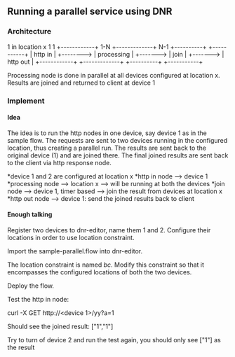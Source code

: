 ## Running a parallel service using DNR

### Architecture               

   1                          in location x            1                      1
   +------------+   1-N      +-------------+    N-1    +----------+           +-----------+
   | http in    | +--------> |  processing | +-------> |  join    | +-------> | http out  |
   +------------+            +-------------+           +----------+           +-----------+


Processing node is done in parallel at all devices configured at location x. Results are joined and returned to client at device 1

### Implement

#### Idea

The idea is to run the http nodes in one device, say device 1 as in the sample flow. The requests are sent to two devices running in the configured location, thus creating a parallel run. The results are sent back to the original device (1) and are joined there. The final joined results are sent back to the client via http response node.

*device 1 and 2 are configured at location x
*http in node --> device 1
*processing node --> location x --> will be running at both the devices
*join node --> device 1, timer based --> join the result from devices at location x
*http out node --> device 1: send the joined results back to client

#### Enough talking

Register two devices to dnr-editor, name them 1 and 2. Configure their locations in order to use location constraint.

Import the sample-parallel.flow into dnr-editor.

The location constraint is named *bc*. Modify this constraint so that it encompasses the configured locations of both the two devices.

Deploy the flow.

Test the http in node:

curl -X GET http://<device 1>/yy?a=1

Should see the joined result: ["1","1"]

Try to turn of device 2 and run the test again, you should only see ["1"] as the result
